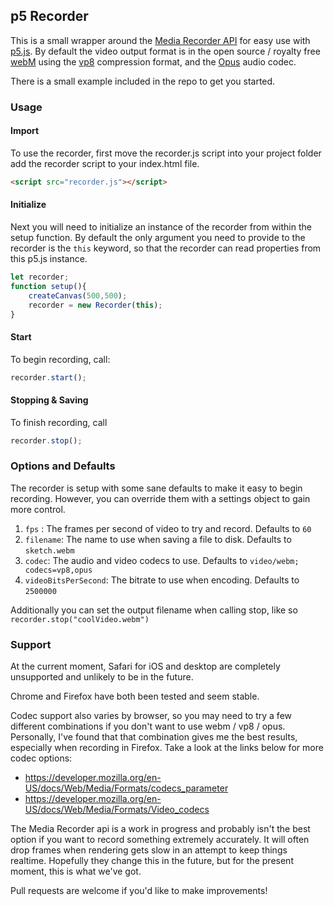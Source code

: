 ## p5 Recorder

This is a small wrapper around the [Media Recorder API](https://developer.mozilla.org/en-US/docs/Web/API/MediaRecorder) for easy use with [p5.js](https://p5js.org/). By default the video output format is in the open source / royalty free [webM](https://www.webmproject.org/) using the [vp8](https://en.wikipedia.org/wiki/VP8) compression format, and the [Opus](https://en.wikipedia.org/wiki/Opus_(audio_format)) audio codec. 

There is a small example included in the repo to get you started. 


### Usage

#### Import 
To use the recorder, first move the recorder.js script into your project folder add the recorder script to your index.html file.

```html
<script src="recorder.js"></script>
```

#### Initialize  

Next you will need to initialize an instance of the recorder from within the setup function. By default the only argument you need to provide to the recorder is the `this` keyword, so that the recorder can read properties from this p5.js instance.

```javascript
let recorder;
function setup(){
    createCanvas(500,500);
    recorder = new Recorder(this);
}
```

#### Start

To begin recording, call:

```javascript
recorder.start();
```

#### Stopping & Saving

To finish recording, call

```javascript
recorder.stop();
```


### Options and Defaults

The recorder is setup with some sane defaults to make it easy to begin recording. However, you can override them with a settings object to gain more control.

1. `fps` : The frames per second of video to try and record. Defaults to `60`
2. `filename`: The name to use when saving a file to disk. Defaults to `sketch.webm`
3. `codec`: The audio and video codecs to use. Defaults to `video/webm; codecs=vp8,opus`
4. `videoBitsPerSecond`: The bitrate to use when encoding. Defaults to `2500000`

Additionally you can set the output filename when calling stop, like so `recorder.stop("coolVideo.webm")`


### Support

At the current moment, Safari for iOS and desktop are completely unsupported and unlikely to be in the future. 

Chrome and Firefox have both been tested and seem stable.

Codec support also varies by browser, so you may need to try a few different combinations if you don't want to use webm / vp8 / opus. Personally, I've found that that combination gives me the best results, especially when recording in Firefox. Take a look at the links below for more codec options:  
- https://developer.mozilla.org/en-US/docs/Web/Media/Formats/codecs_parameter 
- https://developer.mozilla.org/en-US/docs/Web/Media/Formats/Video_codecs

The Media Recorder api is a work in progress and probably isn't the best option if you want to record something extremely accurately. It will often drop frames when rendering gets slow in an attempt to keep things realtime. Hopefully they change this in the future, but for the present moment, this is what we've got. 

Pull requests are welcome if you'd like to make improvements!